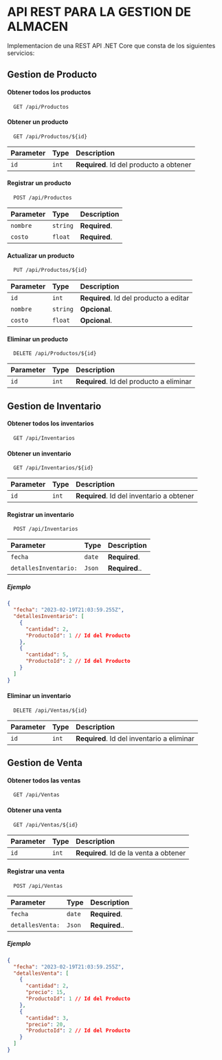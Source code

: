 # API REST PARA LA GESTION DE ALMACEN

Implementacion de una REST API .NET Core que consta de los siguientes servicios:


## Gestion de Producto

#### Obtener todos los productos

```http
  GET /api/Productos
```



#### Obtener un producto

```http
  GET /api/Productos/${id}
```

| Parameter | Type     | Description                       |
| :-------- | :------- | :-------------------------------- |
| `id`      | `int` | **Required**. Id del producto a obtener |

#### Registrar un producto

```http
  POST /api/Productos
```


| Parameter | Type     | Description                |
| :-------- | :------- | :------------------------- |
| `nombre` | `string` | **Required**. |
| `costo` | `float` | **Required**. |

#### Actualizar un producto
```http
  PUT /api/Productos/${id}
```

| Parameter | Type     | Description                |
| :-------- | :------- | :------------------------- |
| `id`      | `int` | **Required**. Id del producto a editar |
| `nombre` | `string` | **Opcional**. |
| `costo` | `float` | **Opcional**. |

#### Eliminar un producto

```http
  DELETE /api/Productos/${id}
```

| Parameter | Type     | Description                       |
| :-------- | :------- | :-------------------------------- |
| `id`      | `int` | **Required**. Id del producto a eliminar |

## Gestion de Inventario

#### Obtener todos los inventarios

```http
  GET /api/Inventarios
```

#### Obtener un inventario

```http
  GET /api/Inventarios/${id}
```

| Parameter | Type     | Description                       |
| :-------- | :------- | :-------------------------------- |
| `id`      | `int` | **Required**. Id del inventario a obtener |

#### Registrar un inventario

```http
  POST /api/Inventarios
```


| Parameter | Type     | Description                |
| :-------- | :------- | :------------------------- |
| `fecha` | `date` | **Required**. |
| `detallesInventario:` | `Json` | **Required**..  |


##### Ejemplo

```json
{
  "fecha": "2023-02-19T21:03:59.255Z",
  "detallesInventario": [
    {
      "cantidad": 2,
      "ProductoId": 1 // Id del Producto
    },
    {
      "cantidad": 5,
      "ProductoId": 2 // Id del Producto
    }
  ]
}
```

#### Eliminar un inventario

```http
  DELETE /api/Ventas/${id}
```

| Parameter | Type     | Description                       |
| :-------- | :------- | :-------------------------------- |
| `id`      | `int` | **Required**. Id del inventario a eliminar |

## Gestion de Venta

#### Obtener todos las ventas

```http
  GET /api/Ventas
```

#### Obtener una venta

```http
  GET /api/Ventas/${id}
```

| Parameter | Type     | Description                       |
| :-------- | :------- | :-------------------------------- |
| `id`      | `int` | **Required**. Id de la venta a obtener |

#### Registrar una venta

```http
  POST /api/Ventas
```


| Parameter | Type     | Description                |
| :-------- | :------- | :------------------------- |
| `fecha` | `date` | **Required**. |
| `detallesVenta:` | `Json` | **Required**..  |


##### Ejemplo

```json
{
  "fecha": "2023-02-19T21:03:59.255Z",
  "detallesVenta": [
    {
      "cantidad": 2,
      "precio": 15,
      "ProductoId": 1 // Id del Producto
    },
    {
      "cantidad": 3,
      "precio": 20,
      "ProductoId": 2 // Id del Producto
    }
  ]
}
```

